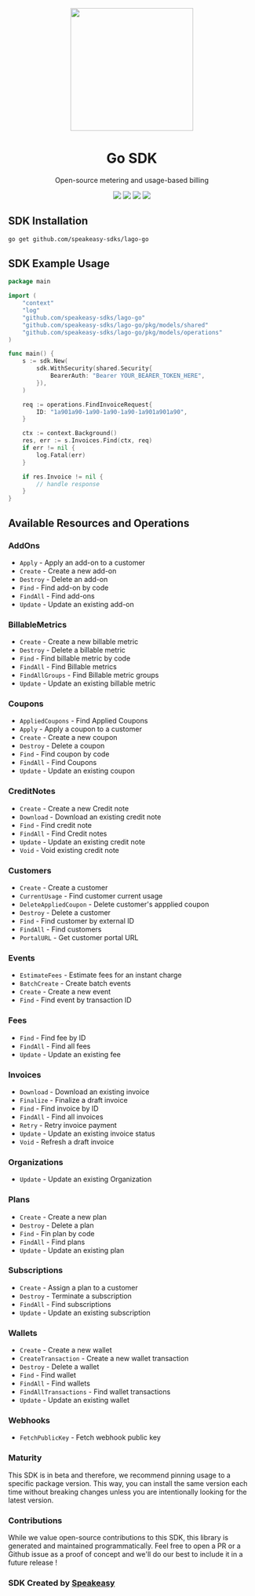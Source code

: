 <div align="center">
    <img src="https://user-images.githubusercontent.com/6267663/230070609-43e6bc4c-e839-49ac-82b8-04ebc5ff3a89.svg" width="250">
    <h1>Go SDK</h1>
   <p>Open-source metering and usage-based billing</p>
   <a href="https://doc.getlago.com/docs/api/intro"><img src="https://img.shields.io/static/v1?label=Docs&message=API Ref&color=000&style=for-the-badge" /></a>
   <a href="https://github.com/speakeasy-sdks/lago-go/actions"><img src="https://img.shields.io/github/actions/workflow/status/speakeasy-sdks/lago-go/speakeasy_sdk_generation.yml?style=for-the-badge" /></a>
  <a href="https://opensource.org/licenses/MIT"><img src="https://img.shields.io/badge/License-MIT-blue.svg?style=for-the-badge" /></a>
  <a href="https://github.com/speakeasy-sdks/lago-go/releases"><img src="https://img.shields.io/github/v/release/speakeasy-sdks/lago-go?sort=semver&style=for-the-badge" /></a>
</div>

<!-- Start SDK Installation -->
## SDK Installation

```bash
go get github.com/speakeasy-sdks/lago-go
```
<!-- End SDK Installation -->

## SDK Example Usage
<!-- Start SDK Example Usage -->
```go
package main

import (
    "context"
    "log"
    "github.com/speakeasy-sdks/lago-go"
    "github.com/speakeasy-sdks/lago-go/pkg/models/shared"
    "github.com/speakeasy-sdks/lago-go/pkg/models/operations"
)

func main() {
    s := sdk.New(
        sdk.WithSecurity(shared.Security{
            BearerAuth: "Bearer YOUR_BEARER_TOKEN_HERE",
        }),
    )

    req := operations.FindInvoiceRequest{
        ID: "1a901a90-1a90-1a90-1a90-1a901a901a90",
    }

    ctx := context.Background()
    res, err := s.Invoices.Find(ctx, req)
    if err != nil {
        log.Fatal(err)
    }

    if res.Invoice != nil {
        // handle response
    }
}
```
<!-- End SDK Example Usage -->

<!-- Start SDK Available Operations -->
## Available Resources and Operations


### AddOns

* `Apply` - Apply an add-on to a customer
* `Create` - Create a new add-on
* `Destroy` - Delete an add-on
* `Find` - Find add-on by code
* `FindAll` - Find add-ons
* `Update` - Update an existing add-on

### BillableMetrics

* `Create` - Create a new billable metric
* `Destroy` - Delete a billable metric
* `Find` - Find billable metric by code
* `FindAll` - Find Billable metrics
* `FindAllGroups` - Find Billable metric groups
* `Update` - Update an existing billable metric

### Coupons

* `AppliedCoupons` - Find Applied Coupons
* `Apply` - Apply a coupon to a customer
* `Create` - Create a new coupon
* `Destroy` - Delete a coupon
* `Find` - Find coupon by code
* `FindAll` - Find Coupons
* `Update` - Update an existing coupon

### CreditNotes

* `Create` - Create a new Credit note
* `Download` - Download an existing credit note
* `Find` - Find credit note
* `FindAll` - Find Credit notes
* `Update` - Update an existing credit note
* `Void` - Void existing credit note

### Customers

* `Create` - Create a customer
* `CurrentUsage` - Find customer current usage
* `DeleteAppliedCoupon` - Delete customer's appplied coupon
* `Destroy` - Delete a customer
* `Find` - Find customer by external ID
* `FindAll` - Find customers
* `PortalURL` - Get customer portal URL

### Events

* `EstimateFees` - Estimate fees for an instant charge
* `BatchCreate` - Create batch events
* `Create` - Create a new event
* `Find` - Find event by transaction ID

### Fees

* `Find` - Find fee by ID
* `FindAll` - Find all fees
* `Update` - Update an existing fee

### Invoices

* `Download` - Download an existing invoice
* `Finalize` - Finalize a draft invoice
* `Find` - Find invoice by ID
* `FindAll` - Find all invoices
* `Retry` - Retry invoice payment
* `Update` - Update an existing invoice status
* `Void` - Refresh a draft invoice

### Organizations

* `Update` - Update an existing Organization

### Plans

* `Create` - Create a new plan
* `Destroy` - Delete a plan
* `Find` - Fin plan by code
* `FindAll` - Find plans
* `Update` - Update an existing plan

### Subscriptions

* `Create` - Assign a plan to a customer
* `Destroy` - Terminate a subscription
* `FindAll` - Find subscriptions
* `Update` - Update an existing subscription

### Wallets

* `Create` - Create a new wallet
* `CreateTransaction` - Create a new wallet transaction
* `Destroy` - Delete a wallet
* `Find` - Find wallet
* `FindAll` - Find wallets
* `FindAllTransactions` - Find wallet transactions
* `Update` - Update an existing wallet

### Webhooks

* `FetchPublicKey` - Fetch webhook public key
<!-- End SDK Available Operations -->

### Maturity

This SDK is in beta and therefore, we recommend pinning usage to a specific package version.
This way, you can install the same version each time without breaking changes unless you are intentionally
looking for the latest version.

### Contributions

While we value open-source contributions to this SDK, this library is generated and maintained programmatically.
Feel free to open a PR or a Github issue as a proof of concept and we'll do our best to include it in a future release !

### SDK Created by [Speakeasy](https://docs.speakeasyapi.dev/docs/using-speakeasy/client-sdks)
